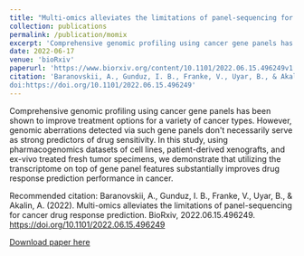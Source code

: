 ```yaml
---
title: "Multi-omics alleviates the limitations of panel-sequencing for cancer drug response prediction"
collection: publications
permalink: /publication/momix
excerpt: 'Comprehensive genomic profiling using cancer gene panels has been shown to improve treatment options for a variety of cancer types. However, genomic aberrations detected via such gene panels don't necessarily serve as strong predictors of drug sensitivity. In this study, using pharmacogenomics datasets of cell lines, patient-derived xenografts, and ex-vivo treated fresh tumor specimens, we demonstrate that utilizing the transcriptome on top of gene panel features substantially improves drug response prediction performance in cancer.'
date: 2022-06-17
venue: 'bioRxiv'
paperurl: 'https://www.biorxiv.org/content/10.1101/2022.06.15.496249v1'
citation: 'Baranovskii, A., Gunduz, I. B., Franke, V., Uyar, B., & Akalin, A. (2022). Multi-omics alleviates the limitations of panel-sequencing for cancer drug response prediction. BioRxiv, 2022.06.15.496249. https://doi.org/10.1101/2022.06.15.496249
doi:https://doi.org/10.1101/2022.06.15.496249'
---
```


Comprehensive genomic profiling using cancer gene panels has been shown to improve treatment options for a variety of cancer types. However, genomic aberrations detected via such gene panels don't necessarily serve as strong predictors of drug sensitivity. In this study, using pharmacogenomics datasets of cell lines, patient-derived xenografts, and ex-vivo treated fresh tumor specimens, we demonstrate that utilizing the transcriptome on top of gene panel features substantially improves drug response prediction performance in cancer.

Recommended citation: Baranovskii, A., Gunduz, I. B., Franke, V., Uyar, B., & Akalin, A. (2022). Multi-omics alleviates the limitations of panel-sequencing for cancer drug response prediction. BioRxiv, 2022.06.15.496249. https://doi.org/10.1101/2022.06.15.496249

<a href='https://www.biorxiv.org/content/10.1101/2022.06.15.496249v1.full.pdf'>Download paper here</a>
